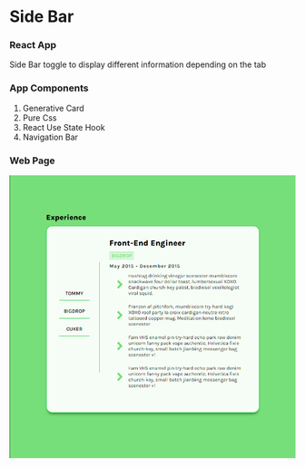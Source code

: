 # Side Bar

### React App

Side Bar toggle to display different information depending on the tab

### App Components

1. Generative Card
2. Pure Css
3. React Use State Hook
4. Navigation Bar

### Web Page

<div align="center">
<img src="./webpage.png">
</div>